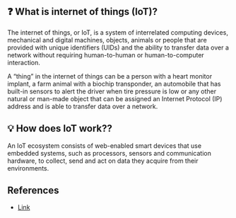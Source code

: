## :question: What is internet of things (IoT)?

The internet of things, or IoT, is a system of interrelated computing devices, mechanical and digital machines, objects, animals or people that are provided with unique identifiers (UIDs) and the ability to transfer data over a network without requiring human-to-human or human-to-computer interaction.

A “thing” in the internet of things can be a person with a heart monitor implant, a farm animal with a biochip transponder, an automobile that has built-in sensors to alert the driver when tire pressure is low or any other natural or man-made object that can be assigned an Internet Protocol (IP) address and is able to transfer data over a network.


## :bulb: How does IoT work??

An IoT ecosystem consists of web-enabled smart devices that use embedded systems, such as processors, sensors and communication hardware, to collect, send and act on data they acquire from their environments.


## References

- [Link](https://www.techtarget.com/iotagenda/definition/Internet-of-Things-IoT)